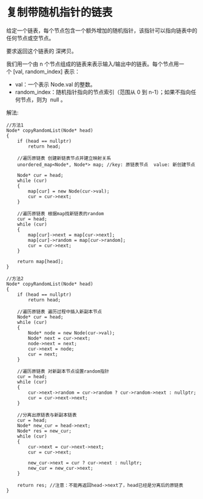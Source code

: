 #  复制带随机指针的链表

给定一个链表，每个节点包含一个额外增加的随机指针，该指针可以指向链表中的任何节点或空节点。

要求返回这个链表的 深拷贝。 

我们用一个由 n 个节点组成的链表来表示输入/输出中的链表。每个节点用一个 [val, random_index] 表示：

* val：一个表示 Node.val 的整数。
* random_index：随机指针指向的节点索引（范围从 0 到 n-1）；如果不指向任何节点，则为  null 。


解法:
```
//方法1
Node* copyRandomList(Node* head)
{
    if (head == nullptr)
        return head;

    //遍历原链表 创建新链表节点并建立映射关系
    unordered_map<Node*, Node*> map; //key: 原链表节点  value: 新创建节点 

    Node* cur = head;
    while (cur)
    {
        map[cur] = new Node(cur->val);
        cur = cur->next;
    }

    //遍历原链表 根据map找新链表的random
    cur = head;
    while (cur)
    {
        map[cur]->next = map[cur->next];
        map[cur]->random = map[cur->random];
        cur = cur->next;
    }

    return map[head];
}

//方法2
Node* copyRandomList(Node* head)
{
    if (head == nullptr)
        return head;

    //遍历原链表 遍历过程中插入新副本节点
    Node* cur = head;
    while (cur)
    {
        Node* node = new Node(cur->val);
        Node* next = cur->next;
        node->next = next;
        cur->next = node;
        cur = next;
    }

    //遍历原链表 对新副本节点设置random指针
    cur = head;
    while (cur)
    {
        cur->next->random = cur->random ? cur->random->next : nullptr;
        cur = cur->next->next;
    }

    //分离出原链表与新副本链表
    cur = head;
    Node* new_cur = head->next;
    Node* res = new_cur;
    while (cur)
    {
        cur->next = cur->next->next;
        cur = cur->next;

        new_cur->next = cur ? cur->next : nullptr;
        new_cur = new_cur->next;
    }

    return res; //注意：不能再返回head->next了，head已经是分离后的原链表
}
```
